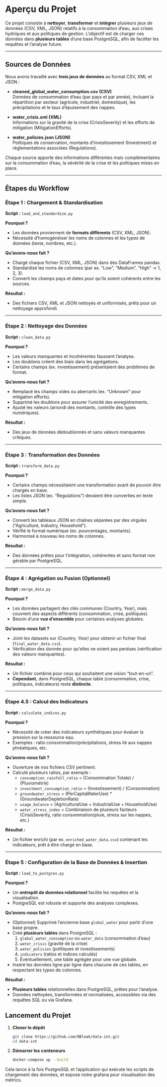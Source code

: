 # Aperçu du Projet

Ce projet consiste à **nettoyer**, **transformer** et **intégrer** plusieurs jeux de données (CSV, XML, JSON) relatifs à la consommation d’eau, aux crises hydriques et aux politiques de gestion. L’objectif est de charger ces données dans **plusieurs tables** d’une base PostgreSQL, afin de faciliter les requêtes et l’analyse future.

---

## Sources de Données

Nous avons travaillé avec **trois jeux de données** au format CSV, XML et JSON :

- **cleaned_global_water_consumption.csv (CSV)**  
  Données de consommation d’eau (par pays et par année), incluant la répartition par secteur (agricole, industriel, domestique), les précipitations et le taux d’épuisement des nappes.

- **water_crisis.xml (XML)**  
  Informations sur la gravité de la crise (CrisisSeverity) et les efforts de mitigation (MitigationEfforts).

- **water_policies.json (JSON)**  
  Politiques de conservation, montants d’investissement (Investment) et réglementations associées (Regulations).

Chaque source apporte des informations différentes mais complémentaires sur la consommation d’eau, la sévérité de la crise et les politiques mises en place.

---

## Étapes du Workflow

### Étape 1 : Chargement & Standardisation
**Script :** `load_and_standardize.py`

**Pourquoi ?**
- Les données proviennent de **formats différents** (CSV, XML, JSON).
- Nécessité d’homogénéiser les noms de colonnes et les types de données (texte, nombres, etc.).

**Qu’avons-nous fait ?**
- Chargé chaque fichier (CSV, XML, JSON) dans des DataFrames pandas.
- Standardisé les noms de colonnes (par ex. “Low”, “Medium”, “High” → 1, 2, 3).
- Converti les champs pays et dates pour qu’ils soient cohérents entre les sources.

**Résultat :**
- Des fichiers CSV, XML et JSON nettoyés et uniformisés, prêts pour un nettoyage approfondi.

---

### Étape 2 : Nettoyage des Données
**Script :** `clean_data.py`

**Pourquoi ?**
- Les valeurs manquantes et incohérentes faussent l’analyse.
- Les doublons créent des biais dans les agrégations.
- Certains champs (ex. investissement) présentaient des problèmes de format.

**Qu’avons-nous fait ?**
- Remplacé les champs vides ou aberrants (ex. “Unknown” pour mitigation efforts).
- Supprimé les doublons pour assurer l’unicité des enregistrements.
- Ajusté les valeurs (arrondi des montants, contrôle des types numériques).

**Résultat :**
- Des jeux de données dédoublonnés et sans valeurs manquantes critiques.

---

### Étape 3 : Transformation des Données
**Script :** `transform_data.py`

**Pourquoi ?**
- Certains champs nécessitaient une transformation avant de pouvoir être chargés en base.
- Les listes JSON (ex. “Regulations”) devaient être converties en texte simple.

**Qu’avons-nous fait ?**
- Converti les tableaux JSON en chaînes séparées par des virgules (“Agriculture, Industry, Household”).
- Vérifié le format numérique (ex. pourcentages, montants).
- Harmonisé à nouveau les noms de colonnes.

**Résultat :**
- Des données prêtes pour l’intégration, cohérentes et sans format non gérable par PostgreSQL.

---

### Étape 4 : Agrégation ou Fusion (Optionnel)
**Script :** `merge_data.py`

**Pourquoi ?**
- Les données partagent des clés communes (Country, Year), mais couvrent des aspects différents (consommation, crise, politiques).
- Besoin d’une **vue d’ensemble** pour certaines analyses globales.

**Qu’avons-nous fait ?**
- Joint les datasets sur *(Country, Year)* pour obtenir un fichier final (`final_water_data.csv`).
- Vérification des donnée pour qu'elles ne soient pas perdues (vérification des valeurs manquantes).

**Résultat :**
- Un fichier combiné pour ceux qui souhaitent une vision “tout-en-un”.
- **Cependant**, dans PostgreSQL, chaque table (consommation, crise, politiques, indicateurs) reste **distincte**.

---

### Étape 4.5 : Calcul des Indicateurs
**Script :** `calculate_indices.py`

**Pourquoi ?**
- Nécessité de créer des indicateurs synthétiques pour évaluer la pression sur la ressource eau.
- Exemples : ratio consommation/précipitations, stress lié aux nappes phréatiques, etc.

**Qu’avons-nous fait ?**
- Ouverture de nos fichiers CSV pertinent.
- Calculé plusieurs ratios, par exemple :  
  - `consumption_rainfall_ratio` = (Consommation Totale) / (Pluviométrie)  
  - `investment_consumption_ratio` = (Investissement) / (Consommation)  
  - `groundwater_stress` = (PerCapitaWaterUse) * (GroundwaterDepletionRate)  
  - `usage_balance` = (AgriculturalUse + IndustrialUse + HouseholdUse)  
  - `water_stress_index` = Combinaison de plusieurs facteurs (CrisisSeverity, ratio consommation/pluie, stress sur les nappes, etc.)

**Résultat :**
- Un fichier enrichi (par ex. `enriched_water_data.csv`) contenant les indicateurs, prêt à être chargé en base.

---

### Étape 5 : Configuration de la Base de Données & Insertion
**Script :** `load_to_postgres.py`

**Pourquoi ?**
- Un **entrepôt de données relationnel** facilite les requêtes et la visualisation.
- PostgreSQL est robuste et supporte des analyses complexes.

**Qu’avons-nous fait ?**
- (Optionnel) Supprimé l’ancienne base `global_water` pour partir d’une base propre.
- Créé **plusieurs tables** dans PostgreSQL :  
  1. `global_water_consumption` ou `water_data` (consommation d’eau)  
  2. `water_crisis` (gravité de la crise)  
  3. `water_policies` (politiques et investissements)  
  4. `indicators` (ratios et indices calculés)  
  5. Éventuellement, une table agrégée pour une vue globale.  
- Inséré les données ligne par ligne dans chacune de ces tables, en respectant les types de colonnes.

**Résultat :**
- **Plusieurs tables** relationnelles dans PostgreSQL, prêtes pour l’analyse.
- Données nettoyées, transformées et normalisées, accessibles via des requêtes SQL ou via Grafana.

## Lancement du Projet

1. **Cloner le dépôt**  
   ```bash
   git clone https://github.com/0Bleak/data-int.git
   cd data-int
   ```

1. **Démarrer les conteneurs**
    ```bash
    docker-compose up --build
    ```

Cela lance à la fois PostgreSQL et l’application qui exécute les scripts de chargement des données, et expose notre grafana pour visualisation des métrics.